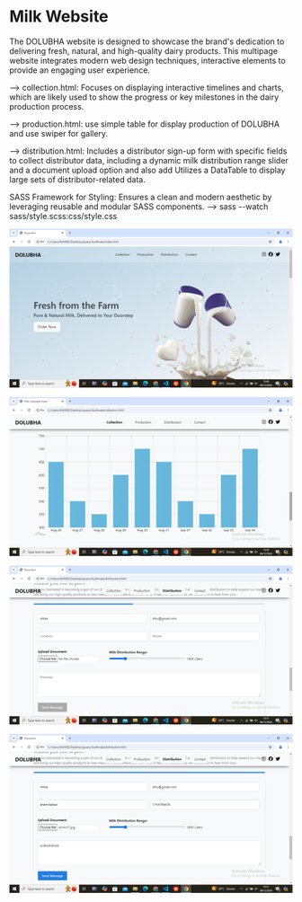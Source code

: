 # Milk Website

The DOLUBHA website is designed to showcase the brand's dedication to delivering fresh, natural, and high-quality dairy products.
This multipage website integrates modern web design techniques, interactive elements to provide an engaging user experience.

--> collection.html: Focuses on displaying interactive timelines and charts, which are likely used to show the progress or key milestones in the dairy production process.

--> production.html: use simple table for display production of DOLUBHA and use swiper for gallery.

--> distribution.html: Includes a distributor sign-up form with specific fields to collect distributor data, including a dynamic milk distribution range slider and a document upload 
option and also add Utilizes a DataTable to display large sets of distributor-related data.

SASS Framework for Styling:
Ensures a clean and modern aesthetic by leveraging reusable and modular SASS components.
--> sass --watch sass/style.scss:css/style.css


![image alt](https://github.com/ishitamangroliya7/milk_website/blob/e1c7e3af7350bc3d6b6dfb60101e6b439e83d0fe/Screenshot%20(88).png)

![image alt](https://github.com/ishitamangroliya7/milk_website/blob/e1c7e3af7350bc3d6b6dfb60101e6b439e83d0fe/Screenshot%20(90).png)

![image alt](https://github.com/ishitamangroliya7/milk_website/blob/e1c7e3af7350bc3d6b6dfb60101e6b439e83d0fe/Screenshot%20(92).png)

![image alt](https://github.com/ishitamangroliya7/milk_website/blob/e1c7e3af7350bc3d6b6dfb60101e6b439e83d0fe/Screenshot%20(93).png)
